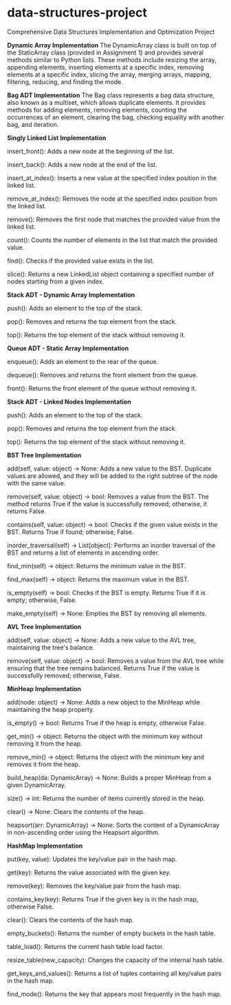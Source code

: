 # data-structures-project
Comprehensive Data Structures Implementation and Optimization Project

**Dynamic Array Implementation**
The DynamicArray class is built on top of the StaticArray class (provided in Assignment 1) and provides several methods similar to Python lists. These methods include resizing the array, appending elements, inserting elements at a specific index, removing elements at a specific index, slicing the array, merging arrays, mapping, filtering, reducing, and finding the mode.

**Bag ADT Implementation**
The Bag class represents a bag data structure, also known as a multiset, which allows duplicate elements. It provides methods for adding elements, removing elements, counting the occurrences of an element, clearing the bag, checking equality with another bag, and iteration.

**Singly Linked List Implementation**

insert_front(): Adds a new node at the beginning of the list.

insert_back(): Adds a new node at the end of the list.

insert_at_index(): Inserts a new value at the specified index position in the linked list.

remove_at_index(): Removes the node at the specified index position from the linked list.

remove(): Removes the first node that matches the provided value from the linked list.

count(): Counts the number of elements in the list that match the provided value.

find(): Checks if the provided value exists in the list.

slice(): Returns a new LinkedList object containing a specified number of nodes starting from a given index.


**Stack ADT - Dynamic Array Implementation**

push(): Adds an element to the top of the stack.

pop(): Removes and returns the top element from the stack.

top(): Returns the top element of the stack without removing it.


**Queue ADT - Static Array Implementation**

enqueue(): Adds an element to the rear of the queue.

dequeue(): Removes and returns the front element from the queue.

front(): Returns the front element of the queue without removing it.


**Stack ADT - Linked Nodes Implementation**

push(): Adds an element to the top of the stack.
  
pop(): Removes and returns the top element from the stack.
  
top(): Returns the top element of the stack without removing it.

**BST Tree Implementation**

add(self, value: object) -> None: Adds a new value to the BST. Duplicate values are allowed, and they will be added to the right subtree of the node with the same value.

remove(self, value: object) -> bool: Removes a value from the BST. The method returns True if the value is successfully removed; otherwise, it returns False.

contains(self, value: object) -> bool: Checks if the given value exists in the BST. Returns True if found; otherwise, False.

inorder_traversal(self) -> List[object]: Performs an inorder traversal of the BST and returns a list of elements in ascending order.

find_min(self) -> object: Returns the minimum value in the BST.

find_max(self) -> object: Returns the maximum value in the BST.

is_empty(self) -> bool: Checks if the BST is empty. Returns True if it is empty; otherwise, False.

make_empty(self) -> None: Empties the BST by removing all elements.

**AVL Tree Implementation**

add(self, value: object) -> None: Adds a new value to the AVL tree, maintaining the tree's balance.

remove(self, value: object) -> bool: Removes a value from the AVL tree while ensuring that the tree remains balanced. Returns True if the value is successfully removed; otherwise, False.

**MinHeap Implementation**

add(node: object) -> None: Adds a new object to the MinHeap while maintaining the heap property.

is_empty() -> bool: Returns True if the heap is empty, otherwise False.

get_min() -> object: Returns the object with the minimum key without removing it from the heap.

remove_min() -> object: Returns the object with the minimum key and removes it from the heap.

build_heap(da: DynamicArray) -> None: Builds a proper MinHeap from a given DynamicArray.

size() -> int: Returns the number of items currently stored in the heap.

clear() -> None: Clears the contents of the heap.

heapsort(arr: DynamicArray) -> None: Sorts the content of a DynamicArray in non-ascending order using the Heapsort algorithm.

**HashMap Implementation**

put(key, value): Updates the key/value pair in the hash map.

get(key): Returns the value associated with the given key.

remove(key): Removes the key/value pair from the hash map.

contains_key(key): Returns True if the given key is in the hash map, otherwise False.

clear(): Clears the contents of the hash map.

empty_buckets(): Returns the number of empty buckets in the hash table.

table_load(): Returns the current hash table load factor.

resize_table(new_capacity): Changes the capacity of the internal hash table.

get_keys_and_values(): Returns a list of tuples containing all key/value pairs in the hash map.

find_mode(): Returns the key that appears most frequently in the hash map.
